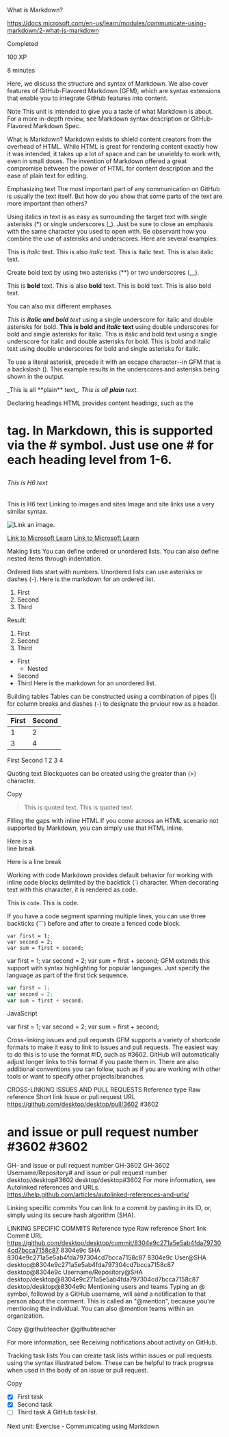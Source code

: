 What is Markdown?

https://docs.microsoft.com/en-us/learn/modules/communicate-using-markdown/2-what-is-markdown

Completed

100 XP

8 minutes

Here, we discuss the structure and syntax of Markdown. We also cover features of GitHub-Flavored Markdown (GFM), which are syntax extensions that enable you to integrate GitHub features into content.

Note
This unit is intended to give you a taste of what Markdown is about. For a more in-depth review, see Markdown syntax description or GitHub-Flavored Markdown Spec.

What is Markdown?
Markdown exists to shield content creators from the overhead of HTML. While HTML is great for rendering content exactly how it was intended, it takes up a lot of space and can be unwieldy to work with, even in small doses. The invention of Markdown offered a great compromise between the power of HTML for content description and the ease of plain text for editing.

Emphasizing text
The most important part of any communication on GitHub is usually the text itself. But how do you show that some parts of the text are more important than others?

Using italics in text is as easy as surrounding the target text with single asterisks (*) or single underscores (_). Just be sure to close an emphasis with the same character you used to open with. Be observant how you combine the use of asterisks and underscores. Here are several examples:

This is *italic* text.
This is also _italic_ text.
This is italic text. This is also italic text.

Create bold text by using two asterisks (**) or two underscores (__).

This is **bold** text.
This is also __bold__ text.
This is bold text. This is also bold text.

You can also mix different emphases.

_This is **italic and bold** text_ using a single underscore for italic and double asterisks for bold.
__This is bold and *italic* text__ using double underscores for bold and single asterisks for italic. 
This is italic and bold text using a single underscore for italic and double asterisks for bold. This is bold and italic text using double underscores for bold and single asterisks for italic.

To use a literal asterisk, precede it with an escape character--in GFM that is a backslash (\). This example results in the underscores and asterisks being shown in the output.

\_This is all \*\*plain\*\* text\_.
_This is all **plain** text_.

Declaring headings
HTML provides content headings, such as the <h1> tag. In Markdown, this is supported via the # symbol. Just use one # for each heading level from 1-6.


###### This is H6 text
This is H6 text
Linking to images and sites
Image and site links use a very similar syntax.

![Link an image.](/learn/azure-devops/shared/media/mara.png)


[Link to Microsoft Learn](/learn)
[Link to Microsoft Learn](https://docs.microsoft.com/en-us/learn)

Making lists
You can define ordered or unordered lists. You can also define nested items through indentation.

Ordered lists start with numbers.
Unordered lists can use asterisks or dashes (-).
Here is the markdown for an ordered list.

1. First
1. Second
1. Third

Result:

1. First
2. Second
3. Third


- First
  - Nested
- Second
- Third
Here is the markdown for an unordered list.


Building tables
Tables can be constructed using a combination of pipes (|) for column breaks and dashes (-) to designate the prviour row as a header.


First|Second
-|-
1|2
3|4

First	Second
1	2
3	4

Quoting text
Blockquotes can be created using the greater than (>) character.


Copy
> This is quoted text.
This is quoted text.

Filling the gaps with inline HTML
If you come across an HTML scenario not supported by Markdown, you can simply use that HTML inline.

Here is a<br />line break

Here is a
line break

Working with code
Markdown provides default behavior for working with inline code blocks delimited by the backtick (`) character. When decorating text with this character, it is rendered as code.

This is `code`.
This is code.

If you have a code segment spanning multiple lines, you can use three backticks (```) before and after to create a fenced code block.


```
var first = 1;
var second = 2;
var sum = first + second;
```

var first = 1;
var second = 2;
var sum = first + second;
GFM extends this support with syntax highlighting for popular languages. Just specify the language as part of the first tick sequence.


```javascript
var first = 1;
var second = 2;
var sum = first + second;
```
JavaScript

var first = 1;
var second = 2;
var sum = first + second;


Cross-linking issues and pull requests
GFM supports a variety of shortcode formats to make it easy to link to issues and pull requests. The easiest way to do this is to use the format #ID, such as #3602. GitHub will automatically adjust longer links to this format if you paste them in. There are also additional conventions you can follow, such as if you are working with other tools or want to specify other projects/branches.

CROSS-LINKING ISSUES AND PULL REQUESTS
Reference type	Raw reference	Short link
Issue or pull request URL	https://github.com/desktop/desktop/pull/3602	#3602
# and issue or pull request number	#3602	#3602
GH- and issue or pull request number	GH-3602	GH-3602
Username/Repository# and issue or pull request number	desktop/desktop#3602	desktop/desktop#3602
For more information, see Autolinked references and URLs.
https://help.github.com/articles/autolinked-references-and-urls/

Linking specific commits
You can link to a commit by pasting in its ID, or, simply using its secure hash algorithm (SHA).

LINKING SPECIFIC COMMITS
Reference type	Raw reference	Short link
Commit URL	https://github.com/desktop/desktop/commit/8304e9c271a5e5ab4fda797304cd7bcca7158c87	8304e9c
SHA	8304e9c271a5e5ab4fda797304cd7bcca7158c87	8304e9c
User@SHA	desktop@8304e9c271a5e5ab4fda797304cd7bcca7158c87	desktop@8304e9c
Username/Repository@SHA	desktop/desktop@8304e9c271a5e5ab4fda797304cd7bcca7158c87	desktop/desktop@8304e9c
Mentioning users and teams
Typing an @ symbol, followed by a GitHub username, will send a notification to that person about the comment. This is called an "@mention", because you're mentioning the individual. You can also @mention teams within an organization.


Copy
@githubteacher
@githubteacher

For more information, see Receiving notifications about activity on GitHub.

Tracking task lists
You can create task lists within issues or pull requests using the syntax illustrated below. These can be helpful to track progress when used in the body of an issue or pull request.


Copy
- [x] First task
- [x] Second task
- [ ] Third task
A GitHub task list.

Next unit: Exercise - Communicating using Markdown